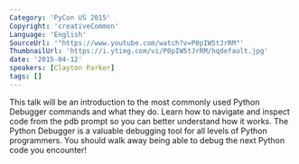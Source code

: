 ```yaml
---
Category: 'PyCon US 2015'
Copyright: 'creativeCommon'
Language: 'English'
SourceUrl: '"https://www.youtube.com/watch?v=P0pIW5tJrRM"'
ThumbnailUrl: 'https://i.ytimg.com/vi/P0pIW5tJrRM/hqdefault.jpg'
date: '2015-04-12'
speakers: [Clayton Parker]
tags: []
---
```

This talk will be an introduction to the most commonly used Python Debugger commands and what they do. Learn how to navigate and inspect code from the pdb prompt so you can better understand how it works. The Python Debugger is a valuable debugging tool for all levels of Python programmers. You should walk away being able to debug the next Python code you encounter!

